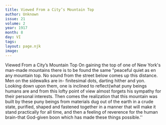 ```yaml
---
title: Viewed From a City’s Mountain Top
author: Unknown
issue: 21
volume: 2
year: 1917
month: 8
day: VI
tags:
layout: page.njk
image:
---
```

Viewed From a City’s Mountain Top   On gaining the top of one of New York's man-made mountains there is to be found the same "peaceful quiet as en any mountain top. No sound from the street below comes up this distance. Men on the sidewalks are in- finitesimal dots, darting hither and yon. Looking down upon them, one is inclined to reflect{what puny beings humans are and from this lofty point of view almost forgets his sympathy for their personal interests. Then comes the realization that this mountain was built by these puny beings from materials dug out of the earth in a crude state, purified, shaped and fastened together in a manner that will make it stand practically for all time, and then a feeling of reverence for the human brain-that God-given boon which has made these things possible.''   


